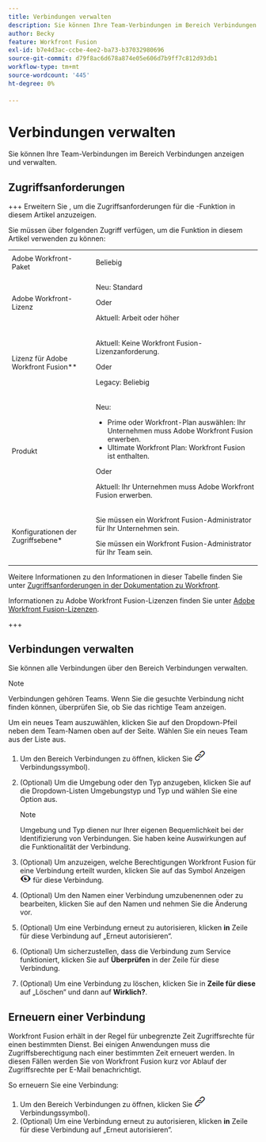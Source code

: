 ```yaml
---
title: Verbindungen verwalten
description: Sie können Ihre Team-Verbindungen im Bereich Verbindungen anzeigen und verwalten.
author: Becky
feature: Workfront Fusion
exl-id: b7e4d3ac-ccbe-4ee2-ba73-b37032980696
source-git-commit: d79f8ac6d678a874e05e606d7b9ff7c812d93db1
workflow-type: tm+mt
source-wordcount: '445'
ht-degree: 0%

---
```


# Verbindungen verwalten

Sie können Ihre Team-Verbindungen im Bereich Verbindungen anzeigen und verwalten.

## Zugriffsanforderungen

+++ Erweitern Sie , um die Zugriffsanforderungen für die -Funktion in diesem Artikel anzuzeigen.

Sie müssen über folgenden Zugriff verfügen, um die Funktion in diesem Artikel verwenden zu können:

<table style="table-layout:auto">
 <col> 
 <col> 
 <tbody> 
  <tr> 
   <td role="rowheader">Adobe Workfront-Paket 
   <td> <p>Beliebig</p> </td> 
  </tr> 
  <tr data-mc-conditions=""> 
   <td role="rowheader">Adobe Workfront-Lizenz</td> 
   <td> <p>Neu: Standard</p><p>Oder</p><p>Aktuell: Arbeit oder höher</p> </td> 
  </tr> 
  <tr> 
   <td role="rowheader">Lizenz für Adobe Workfront Fusion**</td> 
   <td>
   <p>Aktuell: Keine Workfront Fusion-Lizenzanforderung.</p>
   <p>Oder</p>
   <p>Legacy: Beliebig </p>
   </td> 
  </tr> 
  <tr> 
   <td role="rowheader">Produkt</td> 
   <td>
   <p>Neu:</p> <ul><li>Prime oder Workfront-Plan auswählen: Ihr Unternehmen muss Adobe Workfront Fusion erwerben.</li><li>Ultimate Workfront Plan: Workfront Fusion ist enthalten.</li></ul>
   <p>Oder</p>
   <p>Aktuell: Ihr Unternehmen muss Adobe Workfront Fusion erwerben.</p>
   </td> 
  </tr>
  <tr data-mc-conditions=""> 
   <td role="rowheader">Konfigurationen der Zugriffsebene*</td> 
   <td> 
     <p>Sie müssen ein Workfront Fusion-Administrator für Ihr Unternehmen sein.</p>
     <p>Sie müssen ein Workfront Fusion-Administrator für Ihr Team sein.</p>
   </td> 
  </tr> 
   </td> 
  </tr> 
 </tbody> 
</table>

Weitere Informationen zu den Informationen in dieser Tabelle finden Sie unter [Zugriffsanforderungen in der Dokumentation zu Workfront](/help/workfront-fusion/references/licenses-and-roles/access-level-requirements-in-documentation.md).

Informationen zu Adobe Workfront Fusion-Lizenzen finden Sie unter [Adobe Workfront Fusion-Lizenzen](/help/workfront-fusion/set-up-and-manage-workfront-fusion/licensing-operations-overview/license-automation-vs-integration.md).

+++

## Verbindungen verwalten

Sie können alle Verbindungen über den Bereich Verbindungen verwalten.

>[!NOTE]
>
>Verbindungen gehören Teams. Wenn Sie die gesuchte Verbindung nicht finden können, überprüfen Sie, ob Sie das richtige Team anzeigen.
>
>Um ein neues Team auszuwählen, klicken Sie auf den Dropdown-Pfeil neben dem Team-Namen oben auf der Seite. Wählen Sie ein neues Team aus der Liste aus.

1. Um den Bereich Verbindungen zu öffnen, klicken Sie ![ der linken Navigationsleiste auf Verbindungen ](assets/connections-icon.png)Verbindungssymbol).
1. (Optional) Um die Umgebung oder den Typ anzugeben, klicken Sie auf die Dropdown-Listen Umgebungstyp und Typ und wählen Sie eine Option aus.

   >[!NOTE]
   >
   >Umgebung und Typ dienen nur Ihrer eigenen Bequemlichkeit bei der Identifizierung von Verbindungen. Sie haben keine Auswirkungen auf die Funktionalität der Verbindung.

1. (Optional) Um anzuzeigen, welche Berechtigungen Workfront Fusion für eine Verbindung erteilt wurden, klicken Sie auf das Symbol Anzeigen ![Verbindungsberechtigungen anzeigen](assets/view-connection-permissions.png) für diese Verbindung.
1. (Optional) Um den Namen einer Verbindung umzubenennen oder zu bearbeiten, klicken Sie auf den Namen und nehmen Sie die Änderung vor.
1. (Optional) Um eine Verbindung erneut zu autorisieren, klicken **in** Zeile für diese Verbindung auf „Erneut autorisieren“.
1. (Optional) Um sicherzustellen, dass die Verbindung zum Service funktioniert, klicken Sie auf **Überprüfen** in der Zeile für diese Verbindung.
1. (Optional) Um eine Verbindung zu löschen, klicken Sie in **Zeile für diese** auf „Löschen“ und dann auf **Wirklich?**.

## Erneuern einer Verbindung

Workfront Fusion erhält in der Regel für unbegrenzte Zeit Zugriffsrechte für einen bestimmten Dienst. Bei einigen Anwendungen muss die Zugriffsberechtigung nach einer bestimmten Zeit erneuert werden. In diesen Fällen werden Sie von Workfront Fusion kurz vor Ablauf der Zugriffsrechte per E-Mail benachrichtigt.

So erneuern Sie eine Verbindung:

1. Um den Bereich Verbindungen zu öffnen, klicken Sie ![ der linken Navigationsleiste auf Verbindungen ](assets/connections-icon.png)Verbindungssymbol).
1. (Optional) Um eine Verbindung erneut zu autorisieren, klicken **in** Zeile für diese Verbindung auf „Erneut autorisieren“.

